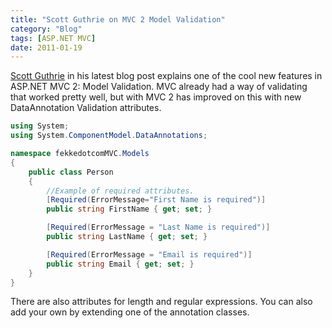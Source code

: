 ```yaml
---
title: "Scott Guthrie on MVC 2 Model Validation"
category: "Blog"
tags: [ASP.NET MVC]
date: 2011-01-19
---
```



[Scott Guthrie](http://weblogs.asp.net/scottgu/archive/2010/01/15/asp-net-mvc-2-model-validation.aspx) in his latest blog post explains one of the cool new features in ASP.NET MVC 2: Model Validation. MVC already had a way of validating that worked pretty well, but with MVC 2 has improved on this with new DataAnnotation Validation attributes.

```csharp
using System;
using System.ComponentModel.DataAnnotations;

namespace fekkedotcomMVC.Models
{
    public class Person
    {        
        //Example of required attributes.        
        [Required(ErrorMessage="First Name is required")]
        public string FirstName { get; set; }

        [Required(ErrorMessage = "Last Name is required")]
        public string LastName { get; set; }

        [Required(ErrorMessage = "Email is required")]
        public string Email { get; set; }
    }
}
```

There are also attributes for length and regular expressions. You can also add your own by extending one of the annotation classes.